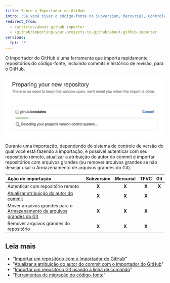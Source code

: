 ```yaml
---
title: Sobre o Importador do GitHub
intro: 'Se você tiver o código-fonte no Subversion, Mercurial, Controle de versões do Team Foundation (TFVC) ou outro repositório Git, você poderá movê-lo para o GitHub usando o Importador do GitHub.'
redirect_from:
  - /articles/about-github-importer
  - /github/importing-your-projects-to-github/about-github-importer
versions:
  fpt: '*'
---
```


O Importador do GitHub é uma ferramenta que importa rapidamente repositórios do código-fonte, incluindo commits e histórico de revisão, para o GitHub.

![Importar um gif do repositório](/assets/images/help/importer/github-importer.gif)

Durante uma importação, dependendo do sistema de controle de versão do qual você está fazendo a importação, é possível autenticar com seu repositório remoto, atualizar a atribuição do autor do commit e importar repositórios com arquivos grandes (ou remover arquivos grandes se não desejar usar o Armazenamento de arquivos grandes do Git).

| Ação de importação                                                                                               | Subversion | Mercurial | TFVC  |  Git  |
|:---------------------------------------------------------------------------------------------------------------- |:----------:|:---------:|:-----:|:-----:|
| Autenticar com repositório remoto                                                                                |   **X**    |   **X**   | **X** | **X** |
| [Atualizar atribuição do autor do commit](/articles/updating-commit-author-attribution-with-github-importer)     |   **X**    |   **X**   | **X** |       |
| Mover arquivos grandes para o [Armazenamento de arquivos grandes do Git](/articles/about-git-large-file-storage) |   **X**    |   **X**   | **X** |       |
| Remover arquivos grandes do repositório                                                                          |   **X**    |   **X**   | **X** |       |

## Leia mais

- "[Importar um repositório com o Importador do GitHub](/articles/importing-a-repository-with-github-importer)"
- "[Atualizar a atribuição do autor do commit com o Importador do GitHub](/articles/updating-commit-author-attribution-with-github-importer)"
- "[Importar um repositório Git usando a linha de comando](/articles/importing-a-git-repository-using-the-command-line)"
- "[Ferramentas de migração do código-fonte](/articles/source-code-migration-tools)"

